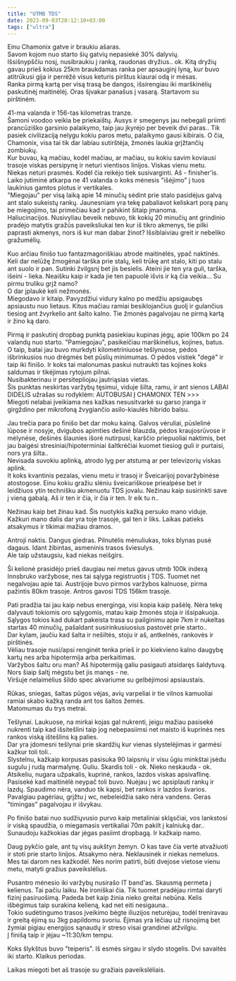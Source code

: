 ```yaml
---
title: "UTMB TDS"
date: 2023-09-03T20:12:10+03:00
tags: ["ultra"]
---
```


Einu Chamonix gatve ir braukiu ašaras. <br>
Savom kojom nuo starto šių gatvių nepasiekė 30% dalyvių.<br>
Išsišnypščiu nosį, nusibraukiu į ranką, raudonas dryžius.. ok. Kitą dryžių gavau prieš kokius 25km braukdamas ranka per apsauginį lyną, kur buvo atitrūkusi gija ir perrėžė visus keturis pirštus kiaurai odą ir mėsas.<br>
Ranka pirmą kartą per visą trasą be dangos, išsirengiau iki marškinėlių paskutinėj maitinėlėj. Oras šįvakar panašus į vasarą. Startavom su pirštinėm.


41-ma valanda ir 156-tas kilometras tranze. <br>
Šamoni voodoo veikia be priekaištų. Ausys ir smegenys jau nebegali priimti prancūziško garsinio palaikymo, taip jau įkyrėjo per beveik dvi paras.. Tik pasiek civilizaciją nelygu kokiu paros metu, palaikymo gausi kibirais.
O čia, Chamonix, visa tai tik dar labiau sutirštėja, žmonės laukia grįžtančių zombiukų.<br>
Kur buvau, ką mačiau, kodėl mačiau, ar mačiau, su kokiu savim koviausi trasoje viskas persipynę ir neturi vientisos linijos. Viskas vienu metu. <br>
Niekas neturi prasmės. Kodėl čia reikėjo tiek susivarginti. Aš - finisher'is.<br>
Laiko jutiminė atkarpa ne 41 valanda o koks mėnesis "išėjimo" į tuos laukinius gamtos plotus ir vertikales.<br>
"Miegojau" per visą laiką apie 14 minučių sėdint prie stalo pasidėjus galvą ant stalo sukeistų rankų. Jaunesniam yra tekę pabaliavot keliskart porą parų be miegojimo, tai primečiau kad ir pahikint šitaip įmanoma. <br>
Haliucinacijos. Nusivyliau beveik nebuvo, tik kokių 20 minučių ant grindinio pradėjo matytis gražūs paveiksliukai ten kur iš tikro akmenys, tie pilki paprasti akmenys, nors iš kur man dabar žinot? Išsiblaiviau greit ir nebeliko gražumėlių.<br>


Kuo arčiau finišo tuo fantazmagoriškiau atrodė maitinėlės, ypač naktinės.
Keli dar nelūžę žmogėnai tarška prie stalų, keli trūkę ant stalo, kiti po stalu ant suolo ir pan. Sutinki žvilgsnį bet jis besielis. Ateini jie ten yra guli, tarška, išeini - lieka. Neaišku kaip ir kada jie ten papuolė išvis ir ką čia veikia... Su pirmu truliku grįž namo?<br>
O dar įplaukė keli nežmonės.<br>
Miegodavo ir kitaip. Pavyzdžiui vidury kalno po medžiu apsigaubęs apsiaustu nuo lietaus. Kitus mačiau ramiai besiklojančius guolį ir gulančius tiesiog ant žvyrkelio ant šalto kalno. Tie žmonės pagalvojau ne pirmą kartą ir žino ką daro.


Pirmą ir paskutinį dropbag punktą pasiekiau kupinas jėgų, apie 100km po 24 valandų nuo starto. "Pamiegojau", pasikeičiau marškinėlius, kojines, batus. O taip, batai jau buvo murkdyti kilometriniuose tešlynuose, pėdos išbrinkusios nuo drėgmės bet pūslių minimumas. O pėdos vistiek "degė" ir taip iki finišo. Ir koks tai malonumas paskui nutraukti tas kojines koks saldumas ir tikėjimas rytojum pilnai.<br>
Nusibakterinau ir persitepliojau jautriąsias vietas.<br>
Šis punktas neskirtas varžybų tęsimui, viduje šilta, ramu, ir ant sienos LABAI DIDELIS užrašas su rodyklėm: AUTOBUSAI Į CHAMONIX TEN >>><br>
Miegoti nelabai įveikiama nes kažkas nesusitvarkė su garso įranga ir girgždino per mikrofoną žvygiančio asilo-kiaulės hibrido balsu.


Jau trečia para po finišo bet dar moku kainą. Galvos vėruliai, pūslelinė lūpose ir nosyje, dvigubos apimties dešinė blauzda, pėdos kraujosrūvose ir mėlynėse, dešinės šlaunies išorė nutirpusi, karščio priepuoliai naktimis, bet jau baigėsi stresiniai/hipoterminiai šaltkrėčiai kuomet tiesiog guli ir purtaisi, nors yra šilta.. <br>
Nevisada suvokiu aplinką, atrodo lyg per atstumą ar per televizorių viskas aplink.<br>
It koks kvantinis pezalas, vienu metu ir trasoj ir Šveicarijoj povaržybinėse atostogose. Einu kokiu gražiu slėniu šveicariškose priealpėse bet ir leidžiuos ytin technišku akmenuotu TDS jovalu.
Nežinau kaip susirinkti save į vieną gabalą. Aš ir ten ir čia, ir čia ir ten. Ir eik tu n..


Nežinau kaip bet žinau kad. Šis nuotykis kažką persuko mano viduje. Kažkuri mano dalis dar yra toje trasoje, gal ten ir liks. Laikas patieks atsakymus ir tikimai mažiau dramos.


Antroji naktis. Dangus giedras. Pilnutėlis mėnuliukas, toks blynas pusė dagaus. Idant žibintas, asmeninis trasos šviesulys.<br>
Ale taip užstaugsiu, kad niekas neišgirs.


Ši kelionė prasidėjo prieš daugiau nei metus gavus utmb 100k indexą Innsbruko varžybose, nes tai sąlyga registruotis į TDS. Tuomet net negalvojau apie tai. Austrijoje buvo pirmos varžybos kalnuose, pirma pažintis 80km trasoje.
Antros gavosi TDS 156km trasoje.


Pati pradžia tai jau kaip nebus energinga, visi kopia kaip pašėlę.
Nėra tekę dalyvauti tokiomis oro sąlygomis, matau kaip žmonės stoja ir išsipakuoja. <br>
Sąlygos tokios kad dukart pakeista trasa su pailginimu apie 7km ir nukeltas startas 40 minučių, pašaldant susirinkusiuosius pastovėt prie starto..<br>
Dar kylam, jaučiu kad šalta ir nešiltės, stoju ir aš, antkelnės, rankovės ir pirštinės.<br>
Vėliau trasoje nusi/apsi renginėt tenka prieš ir po kiekvieno kalno daugybę kartų nes arba hipotermija arba perkaitimas.<br>
Varžybos šaltu oru man? Aš hipotermiją galiu pasigauti atsidaręs šaldytuvą. Nors šiaip šaltį mėgstu bet jis manęs - ne.<br>
Viršuje nelaimėlius šildo spec akvariume su gelbėjimosi apsiaustais.


Rūkas, sniegas, šaltas pūgos vėjas, avių varpeliai ir tie vilnos kamuoliai ramiai skabo kažką randa ant tos šaltos žemės.<br>
Matomumas du trys metrai. 


Tešlynai. Laukuose, na mirkai kojas gal nukrenti, jeigu mažiau pasisekė nukrenti taip kad išsitešlini taip jog nebepasiimsi net maisto iš kuprinės nes rankos viską ištešlins ką palies.<br>
Dar yra įdomesni tešlynai prie skardžių kur vienas slystelėjimas ir garmėsi kažkur toli toli..<br>
Slystelnu, kažkaip korpusas pasisuka 90 laipsnių ir visu ūgiu minkštai įsėdu sugulu į rudą marmalynę. Guliu. Skardis toli - ok. Nieko neskauda - ok. Atsikeliu, nugara užpakalis, kuprinė, rankos, lazdos viskas apsivaflinę.<br>
Pasisekė kad maitinėlė neypač toli buvo. Nuėjau į wc apsiplauti rankų ir lazdų. Spaudimo nėra, vanduo tik kapsi, bet rankos ir lazdos švarios. Pavalgiau pagėriau, grįžtu į wc, nebeleidžia sako nėra vandens. Geras "timingas" pagalvojau ir išvykau.


Po finišo batai nuo sudžiųvusio purvo kaip metaliniai skląsčiai, vos lankstosi ir viską spaudžia, o miegamasis vertikaliai 70m pakilt į kalniuką dar.. Sunaudoju kažkokias dar jėgas pasiimt dropbagą. Ir kažkaip namo.


Daug pykčio gale, ant tų visų aukštyn žemyn. O kas tave čia vertė atvažiuoti ir stoti prie starto linijos. Atsakymo nėra. Neklausinėk ir niekas nemeluos.<br>
Mes tai darom nes kažkodėl. Nes norim patirti, būti dvejose vietose vienu metu, matyti gražius paveikslėlius.


Pusantro mėnesio iki varžybų nusirašo IT band'as. Skausmą permeta į kelienus. Tai pačiu laiku. Ne ironiškai čia. Tik tuomet pradėjau rimtai daryti fizinį pasiruošimą. Padeda bet kaip žinia nieko greitai nebūna. Kelis išbėgimus taip surakina kelieną, kad net eiti nesigauna..<br>
Tokio sudėtingumo trasos įveikimo bėgte iliuzijos neturėjau, todėl treniravau ir greitą ėjimą su 3kg papildomu svoriu. Ėjimas yra lėčiau už risnojimą bet žymiai pigiau energijos sąnaudų ir streso visai grandinei atžvilgiu.<br>
Į finišą taip ir įėjau ~11:30/km tempu.


Koks šlykštus buvo "teiperis". Iš esmės sirgau ir slydo stogelis. Dvi savaitės iki starto. Klaikus periodas.


Laikas miegoti bet aš trasoje su gražiais paveikslėliais.

